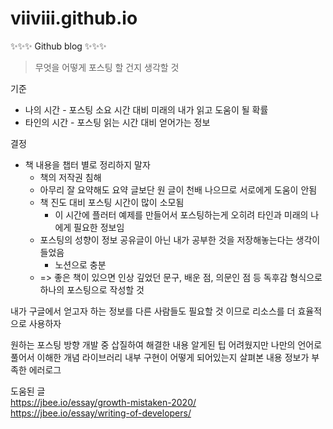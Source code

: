 # viiviii.github.io

✨✨✨ Github blog ✨✨✨


> 무엇을 어떻게 포스팅 할 건지 생각할 것

기준
* 나의 시간 - 포스팅 소요 시간 대비 미래의 내가 읽고 도움이 될 확률
* 타인의 시간 - 포스팅 읽는 시간 대비 얻어가는 정보


결정
* 책 내용을 챕터 별로 정리하지 말자
  * 책의 저작권 침해
  * 아무리 잘 요약해도 요약 글보단 원 글이 천배 나으므로 서로에게 도움이 안됨
  * 책 진도 대비 포스팅 시간이 많이 소모됨
    * 이 시간에 플러터 예제를 만들어서 포스팅하는게 오히려 타인과 미래의 나에게 필요한 정보임
  * 포스팅의 성향이 정보 공유글이 아닌 내가 공부한 것을 저장해놓는다는 생각이 들었음
    * 노션으로 충분
  *  => 좋은 책이 있으면 인상 깊었던 문구, 배운 점, 의문인 점 등 독후감 형식으로 하나의 포스팅으로 작성할 것


내가 구글에서 얻고자 하는 정보를 다른 사람들도 필요할 것 이므로 리소스를 더 효율적으로 사용하자    

원하는 포스팅 방향
개발 중 삽질하여 해결한 내용
알게된 팁
어려웠지만 나만의 언어로 풀어서 이해한 개념
라이브러리 내부 구현이 어떻게 되어있는지 살펴본 내용
정보가 부족한 에러로그


도움된 글    
https://jbee.io/essay/growth-mistaken-2020/    
https://jbee.io/essay/writing-of-developers/

